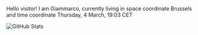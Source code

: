 Hello visitor! I am Giammarco, currently living in space coordinate Brussels and time coordinate Thursday, 4 March, 19:03 CET

![GitHub Stats](https://github-readme-stats.vercel.app/api?username=grcasanova)
